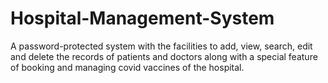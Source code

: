 # Hospital-Management-System
A password-protected system with the facilities to add, view, search, edit and delete the records of patients and doctors along with a special feature of booking and managing covid vaccines of the hospital.
